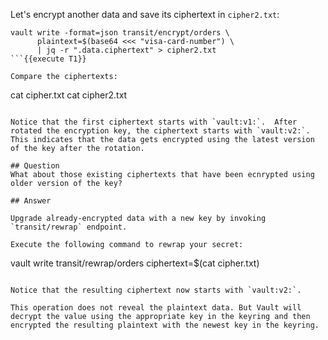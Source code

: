 Let's encrypt another data and save its ciphertext in `cipher2.txt`:

```
vault write -format=json transit/encrypt/orders \
      plaintext=$(base64 <<< "visa-card-number") \
      | jq -r ".data.ciphertext" > cipher2.txt
```{{execute T1}}

Compare the ciphertexts:

```
cat cipher.txt
cat cipher2.txt
```{{execute T1}}

Notice that the first ciphertext starts with `vault:v1:`.  After rotated the encryption key, the ciphertext starts with `vault:v2:`.  This indicates that the data gets encrypted using the latest version of the key after the rotation.

## Question
What about those existing ciphertexts that have been ecnrypted using older version of the key?

## Answer

Upgrade already-encrypted data with a new key by invoking `transit/rewrap` endpoint.  

Execute the following command to rewrap your secret:

```
vault write transit/rewrap/orders ciphertext=$(cat cipher.txt)
```{{execute T1}}

Notice that the resulting ciphertext now starts with `vault:v2:`.  

This operation does not reveal the plaintext data. But Vault will decrypt the value using the appropriate key in the keyring and then encrypted the resulting plaintext with the newest key in the keyring.
